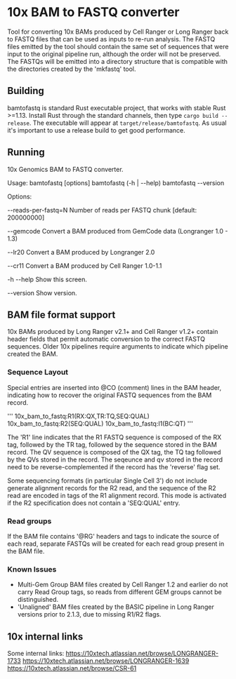 # 10x BAM to FASTQ converter

Tool for converting 10x BAMs produced by Cell Ranger or Long Ranger back to FASTQ files that can be used as inputs to re-run analysis.
The FASTQ files emitted by the tool should contain the same set of sequences that were input to the original pipeline run, although the order will
not be preserved.  The FASTQs will be emitted into a directory structure that is compatible with the directories created by the 'mkfastq' tool.

## Building
bamtofastq is standard Rust executable project, that works with stable Rust >=1.13.  Install Rust through the standard channels, then type `cargo build --release`.
The executable will appear at `target/release/bamtofastq`.  As usual it's important to use a release build to get good performance.

## Running

10x Genomics BAM to FASTQ converter.

Usage:
  bamtofastq [options] <bam> <output-path>
  bamtofastq (-h | --help)
  bamtofastq --version

Options:

  --reads-per-fastq=N  Number of reads per FASTQ chunk [default: 200000000]
  
  --gemcode            Convert a BAM produced from GemCode data (Longranger 1.0 - 1.3)
  
  --lr20               Convert a BAM produced by Longranger 2.0
  
  --cr11               Convert a BAM produced by Cell Ranger 1.0-1.1
  
  -h --help            Show this screen.
  
  --version            Show version.
  


## BAM file format support

10x BAMs produced by Long Ranger v2.1+ and Cell Ranger v1.2+ contain header fields that permit automatic conversion to the correct FASTQ sequences.
Older 10x pipelines require arguments to indicate which pipeline created the BAM.

### Sequence Layout

Special entries are inserted into @CO (comment) lines in the BAM header, indicating how to recover the original FASTQ sequences from the BAM record.

'''
10x_bam_to_fastq:R1(RX:QX,TR:TQ,SEQ:QUAL)
10x_bam_to_fastq:R2(SEQ:QUAL)
10x_bam_to_fastq:I1(BC:QT)
'''

The 'R1' line indicates that the R1 FASTQ sequence is composed of the RX tag, followed by the TR tag, followed by the sequence stored in the BAM record.
The QV sequence is composed of the QX tag, the TQ tag followed by the QVs stored in the record. The seqeunce and qv stored in the record need to be
reverse-complemented if the record has the 'reverse' flag set.

Some sequencing formats (in particular Single Cell 3') do not include generate alignment records for the R2 read, and the sequence of the R2 read 
are encoded in tags of the R1 alignment record. This mode is activated if the R2 specification does not contain a 'SEQ:QUAL' entry.


### Read groups

If the BAM file contains '@RG' headers and tags to indicate the source of each read, separate FASTQs will be created for each read group present
in the BAM file.


### Known Issues

* Multi-Gem Group BAM files created by Cell Ranger 1.2 and earlier do not carry Read Group tags, so reads from different GEM groups cannot be distinguished.
* 'Unaligned' BAM files created by the BASIC pipeline in Long Ranger versions prior to 2.1.3, due to missing R1/R2 flags.



## 10x internal links

Some internal links:
https://10xtech.atlassian.net/browse/LONGRANGER-1733
https://10xtech.atlassian.net/browse/LONGRANGER-1639
https://10xtech.atlassian.net/browse/CSR-61
